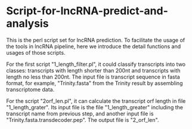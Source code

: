 # Script-for-lncRNA-predict-and-analysis

This is the perl script set for lncRNA prediction. To facilitate the usage of the tools in lncRNA pipeline, here we introduce the detail functions and usages of those scripts. 

For the first script "1_length_filter.pl", it could classify transcripts into two classes: transcripts with length shorter than 200nt and transcripts with length no less than 200nt. The input file is transcript sequence in fasta format, for example, "Trinity.fasta" from the Trinity result by assembling transcriptome data.

For the script "2orf_len.pl", it can calculate the transcript orf length in file "1_length_grater". Its input file is the file "1_length_greater" including the transcript name from previous step, and another input file is "Trinity.fasta.transdecoder.pep". The output file is "2_orf_len".


